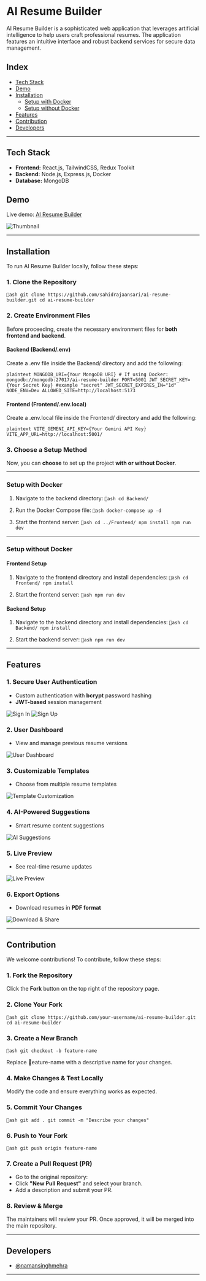 ﻿# AI Resume Builder

AI Resume Builder is a sophisticated web application that leverages artificial intelligence to help users craft professional resumes. The application features an intuitive interface and robust backend services for secure data management.
##  Index

- [Tech Stack](#tech-stack)
- [Demo](#demo)
- [Installation](#installation)
  - [Setup with Docker](#setup-with-docker)
  - [Setup without Docker](#setup-without-docker)
- [Features](#features)
- [Contribution](#contribution)
- [Developers](#developers)

---

## Tech Stack

- **Frontend:** React.js, TailwindCSS, Redux Toolkit
- **Backend:** Node.js, Express.js, Docker
- **Database:** MongoDB

## Demo

 Live demo: [AI Resume Builder](https://main--ai-resume-builder-07.netlify.app/)

![Thumbnail](./Screenshot/Thumbnil.png)

---
## Installation

To run AI Resume Builder locally, follow these steps:

### 1. Clone the Repository

`ash
git clone https://github.com/sahidrajaansari/ai-resume-builder.git
cd ai-resume-builder
`

### 2. Create Environment Files

Before proceeding, create the necessary environment files for **both frontend and backend**.

####  Backend (Backend/.env)

Create a .env file inside the Backend/ directory and add the following:

`plaintext
MONGODB_URI={Your MongoDB URI} # If using Docker: mongodb://mongodb:27017/ai-resume-builder
PORT=5001
JWT_SECRET_KEY={Your Secret Key} #example "secret"
JWT_SECRET_EXPIRES_IN="1d"
NODE_ENV=Dev
ALLOWED_SITE=http://localhost:5173
`

####  Frontend (Frontend/.env.local)

Create a .env.local file inside the Frontend/ directory and add the following:

`plaintext
VITE_GEMENI_API_KEY={Your Gemini API Key}
VITE_APP_URL=http://localhost:5001/
`

### 3. Choose a Setup Method

Now, you can **choose** to set up the project **with or without Docker**.

---

###  Setup with Docker

1. Navigate to the backend directory:
    `ash
    cd Backend/
    `

2. Run the Docker Compose file:
    `ash
    docker-compose up -d
    `

3. Start the frontend server:
    `ash
    cd ../Frontend/
    npm install
    npm run dev
    `

---

###  Setup without Docker

#### **Frontend Setup**

1. Navigate to the frontend directory and install dependencies:
    `ash
    cd Frontend/
    npm install
    `

2. Start the frontend server:
    `ash
    npm run dev
    `

#### **Backend Setup**

1. Navigate to the backend directory and install dependencies:
    `ash
    cd Backend/
    npm install
    `

2. Start the backend server:
    `ash
    npm run dev
    `

---

## Features

### 1.  Secure User Authentication
- Custom authentication with **bcrypt** password hashing
- **JWT-based** session management

![Sign In](./Screenshot/SignIn.png)
![Sign Up](./Screenshot/SignUp.png)

### 2.  User Dashboard
- View and manage previous resume versions

![User Dashboard](./Screenshot/Dashboard.png)

### 3.  Customizable Templates
- Choose from multiple resume templates

![Template Customization](./Screenshot/ThemeCust.png)

### 4.  AI-Powered Suggestions
- Smart resume content suggestions

![AI Suggestions](./Screenshot/AI%20Suggestions.png)

### 5.  Live Preview
- See real-time resume updates

![Live Preview](./Screenshot/Screenshot%202024-07-08%20233753.png)

### 6.  Export Options
- Download resumes in **PDF format**

![Download & Share](./Screenshot/downloadShare.png)

---

## Contribution

We welcome contributions! To contribute, follow these steps:

### 1. Fork the Repository

Click the **Fork** button on the top right of the repository page.

### 2. Clone Your Fork

`ash
git clone https://github.com/your-username/ai-resume-builder.git
cd ai-resume-builder
`

### 3. Create a New Branch

`ash
git checkout -b feature-name
`

Replace eature-name with a descriptive name for your changes.

### 4. Make Changes & Test Locally

Modify the code and ensure everything works as expected.

### 5. Commit Your Changes

`ash
git add .
git commit -m "Describe your changes"
`

### 6. Push to Your Fork

`ash
git push origin feature-name
`

### 7. Create a Pull Request (PR)

- Go to the original repository:
- Click **"New Pull Request"** and select your branch.
- Add a description and submit your PR.

### 8. Review & Merge

The maintainers will review your PR. Once approved, it will be merged into the main repository.

---

## Developers 

- [@namansinghmehra](https://www.instagram.com/namansinghmehra/)

---
